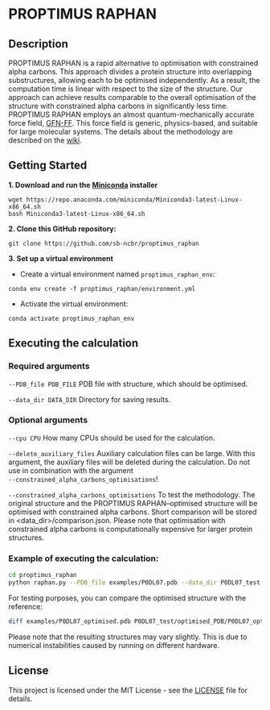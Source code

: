 # PROPTIMUS RAPHAN

## Description

PROPTIMUS RAPHAN is a rapid alternative to optimisation with constrained alpha carbons. This approach divides a protein structure into overlapping substructures, allowing each to be optimised independently. As a result, the computation time is linear with respect to the size of the structure. Our approach can achieve results comparable to the overall optimisation of the structure with constrained alpha carbons in significantly less time. PROPTIMUS RAPHAN employs an almost quantum-mechanically accurate force field, [GFN-FF](https://onlinelibrary.wiley.com/doi/10.1002/anie.202004239). This force field is generic, physics-based, and suitable for large molecular systems. The details about the methodology are described on the [wiki](https://github.com/sb-ncbr/proptimus_raphan/wiki).

## Getting Started

**1. Download and run the [Miniconda](https://www.anaconda.com/docs/getting-started/miniconda/main) installer**

```
wget https://repo.anaconda.com/miniconda/Miniconda3-latest-Linux-x86_64.sh
bash Miniconda3-latest-Linux-x86_64.sh
```

**2. Clone this GitHub repository:**

```
git clone https://github.com/sb-ncbr/proptimus_raphan
```

**3. Set up a virtual environment**

* Create a virtual environment named `proptimus_raphan_env`:

```
conda env create -f proptimus_raphan/environment.yml
```

* Activate the virtual environment:

```
conda activate proptimus_raphan_env
```


## Executing the calculation

### Required arguments

`--PDB_file PDB_FILE`          PDB file with structure, which should be optimised.

`--data_dir DATA_DIR`          Directory for saving results.

### Optional arguments

`--cpu CPU`                                       How many CPUs should be used for the calculation.

`--delete_auxiliary_files`                        Auxiliary calculation files can be large. With this argument, the auxiliary files will be deleted during the calculation. Do not use in combination with the argument `‑‑constrained_alpha_carbons_optimisations`!

`--constrained_alpha_carbons_optimisations`       To test the methodology. The original structure and the PROPTIMUS RAPHAN–optimised structure will be optimised with constrained alpha carbons. Short comparison will be stored in <data_dir>/comparison.json. Please note that optimisation with constrained alpha carbons is computationally expensive for larger protein structures.

### Example of executing the calculation:

```bash
cd proptimus_raphan
python raphan.py --PDB_file examples/P0DL07.pdb --data_dir P0DL07_test
```
For testing purposes, you can compare the optimised structure with the reference:

```bash
diff examples/P0DL07_optimised.pdb P0DL07_test/optimised_PDB/P0DL07_optimised.pdb
```
Please note that the resulting structures may vary slightly. This is due to numerical instabilities caused by running on different hardware.

## License

This project is licensed under the MIT License - see the [LICENSE](https://github.com/sb-ncbr/proptimus_raphan/blob/main/LICENSE) file for details.
